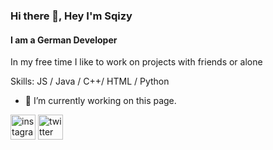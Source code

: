 ### Hi there 👋, Hey I'm Sqizy 
#### I am a German Developer

In my free time I like to work on projects with friends or alone

Skills: JS / Java / C++/ HTML / Python

- 🔭 I’m currently working on this page. 


[<img src='https://cdn.jsdelivr.net/npm/simple-icons@3.0.1/icons/instagram.svg' alt='instagram' height='40'>](https://www.instagram.com/bysqizy/)  [<img src='https://cdn.jsdelivr.net/npm/simple-icons@3.0.1/icons/twitter.svg' alt='twitter' height='40'>](https://twitter.com/SqizyDE)  

